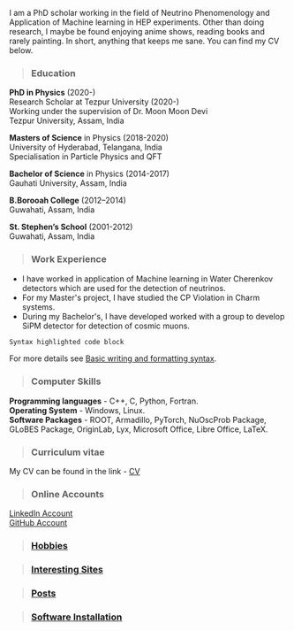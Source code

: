 I am a PhD scholar working in the field of Neutrino Phenomenology and Application of Machine learning in HEP experiments. Other than doing research, I maybe be found enjoying anime shows, reading books and rarely painting. In short, anything that keeps me sane. You can find my CV below.

>### Education

**PhD in Physics** (2020-)  
Research Scholar at Tezpur University (2020-)  
Working under the supervision of Dr. Moon Moon Devi  
Tezpur University, Assam, India

**Masters of Science** in Physics (2018-2020)  
University of Hyderabad, Telangana, India  
Specialisation in Particle Physics and QFT  

**Bachelor of Science** in Physics (2014-2017)  
Gauhati University, Assam, India  

**B.Borooah College** (2012–2014)  
Guwahati, Assam, India  

**St. Stephen’s School** (2001-2012)  
Guwahati, Assam, India  
  
  
  
>### Work Experience  

* I have worked in application of Machine learning in Water Cherenkov detectors which are used for the detection of neutrinos.  
* For my Master's project, I have studied the CP Violation in Charm systems.  
* During my Bachelor's, I have developed worked with a group to develop SiPM detector for detection of cosmic muons. 


```markdown
Syntax highlighted code block

```

For more details see [Basic writing and formatting syntax](https://docs.github.com/en/github/writing-on-github/getting-started-with-writing-and-formatting-on-github/basic-writing-and-formatting-syntax).

>### Computer Skills

**Programming languages** -  C++, C, Python, Fortran.  
**Operating System** - Windows, Linux.  
**Software Packages** - ROOT, Armadillo, PyTorch, NuOscProb Package, GLoBES Package, OriginLab, Lyx, Microsoft Office, Libre Office, LaTeX.  


>### Curriculum vitae

My CV can be found in the link - [CV](https://drive.google.com/file/d/1bTll_sI_UQRcEyGmn32DVg6wCAYm29pt/view?usp=sharing)

>### Online Accounts

[LinkedIn Account](https://www.linkedin.com/in/arnab-sarker-a4086b224/)  
[GitHub Account](https://github.com/Arnab-Sarker)


>### [Hobbies](./hobbies.html)

>### [Interesting Sites](./Pages/interesting_websites.html)

>### [Posts](./another-page.html)

>### [Software Installation](./Pages/software_installations.html)
